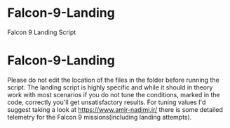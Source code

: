 # Falcon-9-Landing
Falcon 9 Landing Script

# Falcon-9-Landing
Please do not edit the location of the files in the folder before running the script.
The landing script is highly specific and while it should in theory work with most scenarios if you do not tune the conditions, marked in the code, correctly you'll get unsatisfactory results. For tuning values I'd suggest taking a look at https://www.amir-nadimi.ir/ there is some detailed telemetry for the Falcon 9 missions(including landing attempts).
